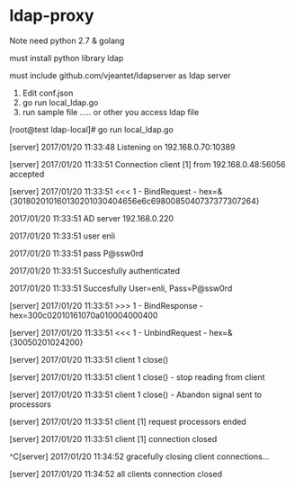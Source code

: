 # ldap-proxy

Note need python 2.7 & golang

must install python library ldap

must include github.com/vjeantet/ldapserver as ldap server

1. Edit conf.json
2. go run local_ldap.go
3. run sample file ..... or other you access ldap file

[root@test ldap-local]# go run local_ldap.go

[server] 2017/01/20 11:33:48 Listening on 192.168.0.70:10389

[server] 2017/01/20 11:33:51 Connection client [1] from 192.168.0.48:56056 accepted

[server] 2017/01/20 11:33:51 <<< 1 - BindRequest - hex=&{301802010160130201030404656e6c6980085040737377307264}

2017/01/20 11:33:51 AD server 192.168.0.220

2017/01/20 11:33:51 user enli

2017/01/20 11:33:51 pass P@ssw0rd

2017/01/20 11:33:51 Succesfully authenticated

2017/01/20 11:33:51 Succesfully User=enli, Pass=P@ssw0rd

[server] 2017/01/20 11:33:51 >>> 1 - BindResponse - hex=300c02010161070a010004000400

[server] 2017/01/20 11:33:51 <<< 1 - UnbindRequest - hex=&{30050201024200}

[server] 2017/01/20 11:33:51 client 1 close()

[server] 2017/01/20 11:33:51 client 1 close() - stop reading from client

[server] 2017/01/20 11:33:51 client 1 close() - Abandon signal sent to processors

[server] 2017/01/20 11:33:51 client [1] request processors ended

[server] 2017/01/20 11:33:51 client [1] connection closed

^C[server] 2017/01/20 11:34:52 gracefully closing client connections...

[server] 2017/01/20 11:34:52 all clients connection closed

